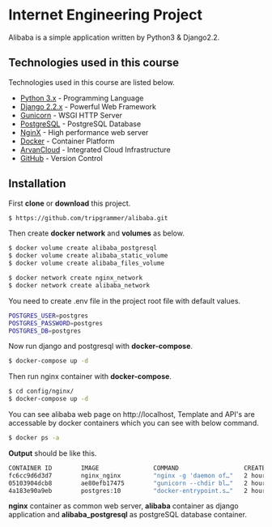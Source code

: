 # Internet Engineering Project

Alibaba is a simple application written by Python3 & Django2.2.

## Technologies used in this course

Technologies used in this course are listed below.
-   [Python 3.x](https://www.python.org/) - Programming Language
-   [Django 2.2.x](https://www.djangoproject.com/) - Powerful Web Framework
-   [Gunicorn](https://gunicorn.org/) - WSGI HTTP Server
-   [PostgreSQL](https://www.postgresql.org/) - PostgreSQL Database
-   [NginX](https://www.nginx.com/) - High performance web server
-   [Docker](https://www.docker.com/) - Container Platform
-   [ArvanCloud](https://www.arvancloud.com/) - Integrated Cloud Infrastructure
-   [GitHub](https://github.com/) - Version Control

##  Installation
First **clone** or **download** this project.
```sh
$ https://github.com/tripgrammer/alibaba.git
```
Then create **docker network** and **volumes** as below.

```sh
$ docker volume create alibaba_postgresql
$ docker volume create alibaba_static_volume
$ docker volume create alibaba_files_volume
```
```sh
$ docker network create nginx_network
$ docker network create alibaba_network
```
You need to create .env file in the project root file with default values.
```sh
POSTGRES_USER=postgres
POSTGRES_PASSWORD=postgres
POSTGRES_DB=postgres
```
Now run django and postgresql with **docker-compose**.
```sh
$ docker-compose up -d
```
Then run nginx container with **docker-compose**.
```sh
$ cd config/nginx/
$ docker-compose up -d
```
You can see alibaba web page on http://localhost, Template and API's are accessable by  docker containers which you can see with below command.
```sh
$ docker ps -a
```
**Output** should be like this.
```sh
CONTAINER ID        IMAGE               COMMAND                  CREATED             STATUS              PORTS                    NAMES
fc6cc9d6d3d7        nginx_nginx         "nginx -g 'daemon of…"   2 hours ago         Up 2 hours          0.0.0.0:80->80/tcp       nginx
05103904dcb8        ae80efb17475        "gunicorn --chdir bl…"   2 hours ago         Up 2 hours          0.0.0.0:8000->8000/tcp   alibaba
4a183e90a9eb        postgres:10         "docker-entrypoint.s…"   2 hours ago         Up 2 hours          0.0.0.0:5432->5432/tcp   alibaba_postgresql
```
**nginx** container as common web server, **alibaba** container as django application and **alibaba_postgresql** as postgreSQL database container.
